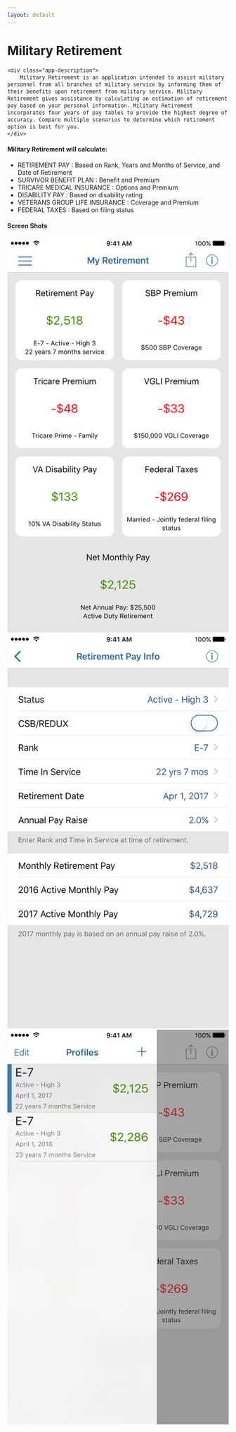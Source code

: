 ```yaml
---
layout: default
---
```


<h1 class="app-name">Military Retirement</h1>
<div class="app-hero">
	<div class="app-icon">
	</div>

	<div class="app-description">
		Military Retirement is an application intended to assist military personnel from all branches of military service by informing them of their benefits upon retirement from military service. Military Retirement gives assistance by calculating an estimation of retirement pay based on your personal information. Military Retirement incorporates four years of pay tables to provide the highest degree of accuracy. Compare multiple scenarios to determine which retirement option is best for you.
	</div>
</div>
<div class="app-features">
	<h4>Military Retirement will calculate:</h4>
	<ul>
	<li>
		RETIREMENT PAY : Based on Rank, Years and Months of Service, and Date of Retirement
	</li>
	<li>
		SURVIVOR BENEFIT PLAN : Benefit and Premium
	</li>
	<li>
		TRICARE MEDICAL INSURANCE : Options and Premium
	</li>
	<li>
		DISABILITY PAY : Based on disability rating
	</li>
	<li>
		VETERANS GROUP LIFE INSURANCE : Coverage and Premium
	</li>
	<li>
		FEDERAL TAXES : Based on filing status
	</li>
	</ul>
</div>

<div class="screen-shot-container">
	<h4>Screen Shots</h4>
	<div class="screen-shots">
		<div class="screen-shot">
			<a href="/assets/military_retire_main.png"><img src="/assets/military_retire_main.png" alt=""></a>
		</div>
		<div class="screen-shot">
			<a href="/assets/military_retire_ret_pay.png"><img src="/assets/military_retire_ret_pay.png" alt=""></a>
		</div>
		<div class="screen-shot">
			<a href="/assets/military_retire_side.png"><img src="/assets/military_retire_side.png" alt=""></a>
		</div>
	</div>
</div>